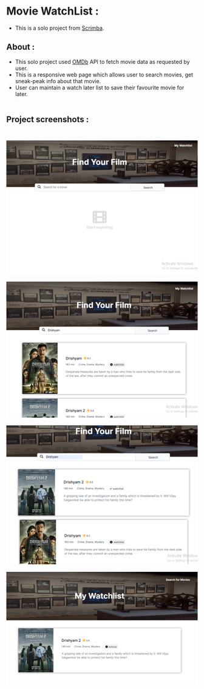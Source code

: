 # Movie WatchList :

- This is a solo project from [Scrimba](https://scrimba.com/learn/frontend).

## About :

- This solo project used [OMDb](https://www.omdbapi.com/) API to fetch movie data as requested by user.<br>
- This is a responsive web page which allows user to search movies, get sneak-peak info about that movie.<br>
- User can maintain a watch later list to save their favourite movie for later. <br><br>

## Project screenshots :<br><br>

![Initial State](images/initialState.PNG) <br><br>
![search movie](images/searchMovie.PNG)<br><br>
![AddToWatchlist](images/addToWatchList.PNG)<br><br>
![mywatchlist](images/myWatchlist.PNG)
